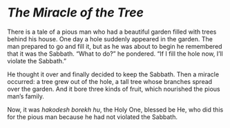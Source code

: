 # ***The Miracle of the Tree***



There is a tale of a pious man who had a beautiful garden filled with trees behind his house. One day a hole suddenly appeared in the garden. The man prepared to go and fill it, but as he was about to begin he remembered that it was the Sabbath. “What to do?” he pondered. “If I fill the hole now, I’ll violate the Sabbath.”

He thought it over and finally decided to keep the Sabbath. Then a miracle occurred: a tree grew out of the hole, a tall tree whose branches spread over the garden. And it bore three kinds of fruit, which nourished the pious man’s family.

Now, it was *hakodesh borekh hu*, the Holy One, blessed be He, who did this for the pious man because he had not violated the Sabbath.